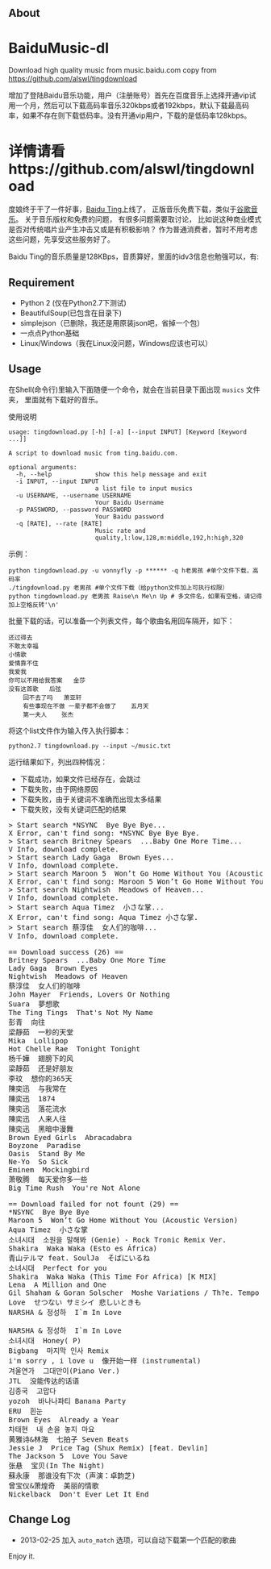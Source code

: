 ## About ##

BaiduMusic-dl
=============

Download high quality music from music.baidu.com
copy from  https://github.com/alswl/tingdownload

增加了登陆Baidu音乐功能，用户（注册账号）首先在百度音乐上选择开通vip试用一个月，然后可以下载高码率音乐320kbps或者192kbps，默认下载最高码率，如果不存在则下载低码率。没有开通vip用户，下载的是低码率128kbps。

详情请看https://github.com/alswl/tingdownload
===================================================================

度娘终于干了一件好事，[Baidu Ting](http://ting.baidu.com)上线了，
正版音乐免费下载，类似于[谷歌音乐](http://www.google.cn/music)。
关于音乐版权和免费的问题， 有很多问题需要取讨论，
比如说这种商业模式是否对传统唱片业产生冲击又或是有积极影响？
作为普通消费者，暂时不用考虑这些问题，先享受这些服务好了。

Baidu Ting的音乐质量是128KBps，音质算好，里面的idv3信息也勉强可以，有:


## Requirement ##

* Python 2 (仅在Python2.7下测试)
* BeautifulSoup(已包含在目录下)
* simplejson（已删除，我还是用原装json吧，省掉一个包）
* 一点点Python基础
* Linux/Windows（我在Linux没问题，Windows应该也可以）

## Usage ##

在Shell(命令行)里输入下面随便一个命令，就会在当前目录下面出现 `musics` 文件夹，
里面就有下载好的音乐。

使用说明

    usage: tingdownload.py [-h] [-a] [--input INPUT] [Keyword [Keyword ...]]
    
    A script to download music from ting.baidu.com.
    
	optional arguments:
	  -h, --help            show this help message and exit
	  -i INPUT, --input INPUT
							a list file to input musics
	  -u USERNAME, --username USERNAME
							Your Baidu Username
	  -p PASSWORD, --password PASSWORD
							Your Baidu password
	  -q [RATE], --rate [RATE]
							Music rate and
							quality,l:low,128,m:middle,192,h:high,320

示例：

    python tingdownload.py -u vonnyfly -p ****** -q h老男孩 #单个文件下载，高码率
    ./tingdownload.py 老男孩 #单个文件下载（给python文件加上可执行权限）
    python tingdownload.py 老男孩 Raise\n Me\n Up # 多文件名，如果有空格，请记得加上空格反转'\n'

批量下载的话，可以准备一个列表文件，每个歌曲名用回车隔开，如下：

    还过得去
    不敢太幸福
    小情歌
    爱情靠不住
    我爱我
    你可以不用给我答案 	金莎
    没有这首歌 	后弦
        回不去了吗 	萧亚轩
        有些事现在不做 一辈子都不会做了 	五月天
        第一夫人 	张杰

将这个list文件作为输入传入执行脚本：

    python2.7 tingdownload.py --input ~/music.txt

运行结果如下，列出四种情况：

* 下载成功，如果文件已经存在，会跳过
* 下载失败，由于网络原因
* 下载失败，由于关键词不准确而出现太多结果
* 下载失败，没有关键词匹配的结果


<pre>
> Start search *NSYNC  Bye Bye Bye...
X Error, can't find song: *NSYNC Bye Bye Bye.
> Start search Britney Spears  ...Baby One More Time...
V Info, download complete.
> Start search Lady Gaga  Brown Eyes...
V Info, download complete.
> Start search Maroon 5  Won’t Go Home Without You (Acoustic Version)...
X Error, can't find song: Maroon 5 Won’t Go Home Without You (Acoustic Version).
> Start search Nightwish  Meadows of Heaven...
V Info, download complete.
> Start search Aqua Timez  小さな掌...
X Error, can't find song: Aqua Timez 小さな掌.
> Start search 蔡淳佳  女人们的咖啡...
V Info, download complete.

== Download success (26) ==
Britney Spears  ...Baby One More Time
Lady Gaga  Brown Eyes
Nightwish  Meadows of Heaven
蔡淳佳  女人们的咖啡
John Mayer  Friends, Lovers Or Nothing
Suara  夢想歌
The Ting Tings  That's Not My Name
彭青  向往
梁靜茹  一秒的天堂
Mika  Lollipop
Hot Chelle Rae  Tonight Tonight
杨千嬅  翅膀下的风
梁靜茹  还是好朋友
李玟  想你的365天
陳奕迅  与我常在
陳奕迅  1874
陳奕迅  落花流水
陳奕迅  人来人往
陳奕迅  黑暗中漫舞
Brown Eyed Girls  Abracadabra
Boyzone  Paradise
Oasis  Stand By Me
Ne-Yo  So Sick
Eminem  Mockingbird
萧敬腾  每天爱你多一些
Big Time Rush  You're Not Alone

== Download failed for not fount (29) ==
*NSYNC  Bye Bye Bye
Maroon 5  Won’t Go Home Without You (Acoustic Version)
Aqua Timez  小さな掌
소녀시대  소원을 말해봐 (Genie) - Rock Tronic Remix Ver.
Shakira  Waka Waka (Esto es África)
青山テルマ feat. SoulJa  そばにいるね
소녀시대  Perfect for you
Shakira  Waka Waka (This Time For Africa) [K MIX]
Lena  A Million and One
Gil Shaham & Goran Solscher  Moshe Variations / Th?e. Tempo
Love  せつない サミシイ 悲しいときも
NARSHA & 정성하  I`m In Love

NARSHA & 정성하  I`m In Love
소녀시대  Honey( P)
Bigbang  마지막 인사 Remix
i'm sorry , i love u  像开始一样 (instrumental)
겨울연가  그대만이(Piano Ver.)
JTL  没能传达的话语
김종국  고맙다
yozoh  바나나파티 Banana Party
ERU  흰눈
Brown Eyes  Already a Year
차태현  내 손을 놓지 마요
黄雅诗&林海  七拍子 Seven Beats
Jessie J  Price Tag (Shux Remix) [feat. Devlin]
The Jackson 5  Love You Save
张悬  宝贝(In The Night)
蘇永康  那谁没有下次 (声演：卓韵芝)
曾宝仪&萧煌奇  美丽的情歌
Nickelback  Don't Ever Let It End
</pre>


## Change Log ##

* 2013-02-25 加入 `auto_match` 选项，可以自动下载第一个匹配的歌曲

Enjoy it.



